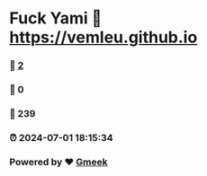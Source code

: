 # Fuck Yami :link: https://vemleu.github.io 
### :page_facing_up: [2](https://vemleu.github.io/tag.html) 
### :speech_balloon: 0 
### :hibiscus: 239 
### :alarm_clock: 2024-07-01 18:15:34 
### Powered by :heart: [Gmeek](https://github.com/Meekdai/Gmeek)
